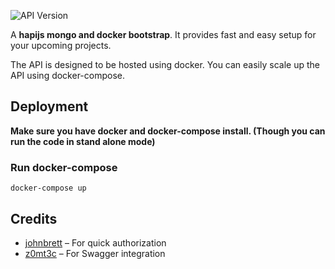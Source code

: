 ![API Version](https://badgen.net/badge/API%20Version/v1/green)

A **hapijs mongo and docker bootstrap**. It provides fast and easy setup for your upcoming projects.

The API is designed to be hosted using docker. You can easily scale up the API using docker-compose.

## Deployment

**Make sure you have docker and docker-compose install. (Though you can run the code in stand alone mode)**

### Run docker-compose

`docker-compose up`

## Credits

- [johnbrett](https://github.com/johnbrett/hapi-auth-bearer-token) – For quick authorization
- [z0mt3c](https://github.com/z0mt3c/hapi-swaggered) – For Swagger integration
